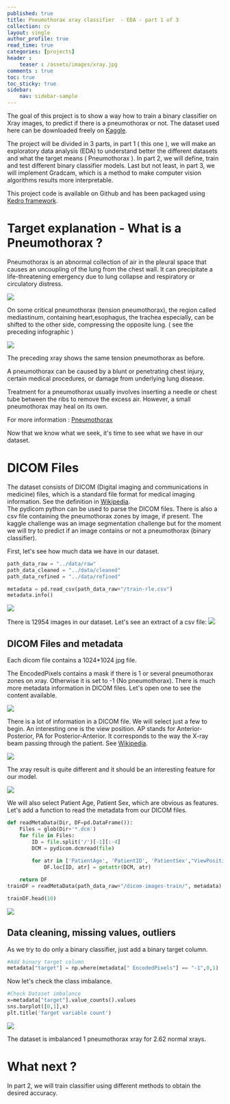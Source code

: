 ```yaml
---
published: true
title: Pneumothorax xray classifier  - EDA - part 1 of 3
collection: cv
layout: single
author_profile: true
read_time: true
categories: [projects]
header :
    teaser : /assets/images/xray.jpg
comments : true
toc: true
toc_sticky: true
sidebar:
    nav: sidebar-sample
---
```


The goal of this project is to show a way how to train a binary classifier on Xray images, to predict if there is a pneumothorax or not. The dataset used here can be downloaded freely on [Kaggle](https://www.kaggle.com/c/siim-acr-pneumothorax-segmentation).

The project will be divided in 3 parts, in part 1 ( this one ), we will make an exploratory data analysis (EDA) to understand better the different datasets and what the target means ( Pneumothorax ). In part 2, we will define, train and test different binary classifier models. Last but not least, in part 3, we will implement Gradcam, which is a method to make computer vision algorithms results more interpretable.

This project code is available on Github and has been packaged using [Kedro framework](https://kedro.readthedocs.io/en/stable/).


# Target explanation - What is a Pneumothorax ?

Pneumothorax is an abnormal collection of air in the pleural space that causes an uncoupling of the lung from the chest wall. It can precipitate a life-threatening emergency due to lung collapse and respiratory or circulatory distress.

![](/assets/images/2020-07-06-xray-classif_EDA/pneumo_info1.jpg)

On some critical pneumothorax (tension pneumothorax), the region called mediastinum, containing heart,esophagus, the trachea especially, can be shifted to the other side, compressing the opposite lung. ( see the preceding infographic )

![](/assets/images/2020-07-06-xray-classif_EDA/pneumo_info2.jpg)

The preceding xray shows the same tension pneumothorax as before.

A pneumothorax can be caused by a blunt or penetrating chest injury, certain medical procedures, or damage from underlying lung disease.

Treatment for a pneumothorax usually involves inserting a needle or chest tube between the ribs to remove the excess air. However, a small pneumothorax may heal on its own.

For more information : [Pneumothorax](https://en.wikipedia.org/wiki/Pneumothorax)

Now that we know what we seek, it's time to see what we have in our dataset.

# DICOM Files

The dataset consists of DICOM (Digital imaging and communications in medicine) files, which is a standard file format for medical imaging information. See the definition in [Wikipedia](https://en.wikipedia.org/wiki/DICOM). 
<br>
The pydicom python can be used to parse the DICOM files. There is also a csv file containing the pneumothorax zones by image, if present. The kaggle challenge was an image segmentation challenge but for the moment we will try to predict if an image contains or not a pneumothorax (binary classifier).
<br>

First, let's see how much data we have in our dataset.

```python
path_data_raw = "../data/raw"
path_data_cleaned = "../data/cleaned"
path_data_refined = "../data/refined"

metadata = pd.read_csv(path_data_raw+"/train-rle.csv")
metadata.info()
```
![](/assets/images/2020-07-06-xray-classif_EDA/metadata_info.png)

There is 12954 images in our dataset. Let's see an extract of a csv file:
![](/assets/images/2020-07-06-xray-classif_EDA/metadata_head.png)


## DICOM Files and metadata
Each dicom file contains a 1024*1024 jpg file. 


The EncodedPixels contains a mask if there is 1 or several pneumothorax zones on xray. Otherwise it is set to -1 (No pneumothorax).
There is much more metadata information in DICOM files. Let's open one to see the content available.

![](/assets/images/2020-07-06-xray-classif_EDA/dicom_extract.png)

There is a lot of information in a DICOM file. We will select just a few to begin.
An interesting one is the view position. AP stands for Anterior-Posterior, PA for Posterior-Anterior. It corresponds to the way the X-ray beam passing through the patient.
See [Wikipedia](https://en.wikipedia.org/wiki/Chest_radiograph).

![](/assets/images/2020-07-06-xray-classif_EDA/AP-vs-PA-view-of-Chest-Xray.jpg)

The xray result is quite different and it should be an interesting feature for our model.

![](/assets/images/2020-07-06-xray-classif_EDA/ap_pa_view.png)

We will also select Patient Age, Patient Sex, which are obvious as features.
Let's add a function to read the metadata from our DICOM files.

```python
def readMetaData(Dir, DF=pd.DataFrame()):
    Files = glob(Dir+'*.dcm')
    for file in Files:
        ID = file.split('/')[-1][:-4]
        DCM = pydicom.dcmread(file)
               
        for atr in ['PatientAge', 'PatientID', 'PatientSex',"ViewPosition"]:
            DF.loc[ID, atr] = getattr(DCM, atr)

    return DF
trainDF = readMetaData(path_data_raw+"/dicom-images-train/", metadata)
```

```python
trainDF.head(10)
```

![](/assets/images/2020-07-06-xray-classif_EDA/trainDF_head.png)


## Data cleaning, missing values, outliers


As we try to do only a binary classifier, just add a binary target column.
```python
#Add binary target column
metadata["target"] = np.where(metadata[" EncodedPixels"] == "-1",0,1)
```
Now let's check the class imbalance.

```python
#Check Dataset imbalance
x=metadata["target"].value_counts().values
sns.barplot([0,1],x)
plt.title('Target variable count')
```
![](/assets/images/2020-07-06-xray-classif_EDA/target_imbalance.png)


The dataset is imbalanced 1 pneumothorax xray for 2.62 normal xrays.


# What next ?

In part 2, we will train classifier using different methods to obtain the desired accuracy.
